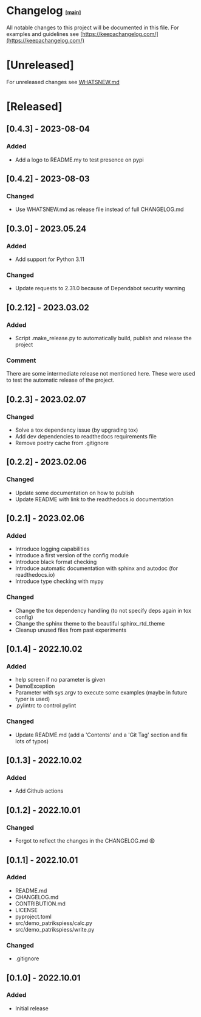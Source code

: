# Changelog <span style="font-size:small">[[main](README.md)]</span>
 
All notable changes to this project will be documented in this file.
For examples and guidelines see [https://keepachangelog.com/](https://keepachangelog.com/)


# [Unreleased]

For unreleased changes see [WHATSNEW.md](WHATSNEW.md)

# [Released]

## [0.4.3] - 2023-08-04

### Added

- Add a logo to README.my to test presence on pypi

## [0.4.2] - 2023-08-03

### Changed

- Use WHATSNEW.md as release file instead of full CHANGELOG.md


## [0.3.0] - 2023.05.24

### Added

- Add support for Python 3.11

### Changed

- Update requests to 2.31.0 because of Dependabot security warning


## [0.2.12] - 2023.03.02

### Added

- Script .make_release.py to automatically build, publish and release the project

### Comment

There are some intermediate release not mentioned here. These were used to test the automatic
release of the project.

## [0.2.3] - 2023.02.07

### Changed

- Solve a tox dependency issue (by upgrading tox)
- Add dev dependencies to readthedocs requirements file
- Remove poetry cache from .gitignore


## [0.2.2] - 2023.02.06

### Changed

- Update some documentation on how to publish
- Update README with link to the readthedocs.io documentation


## [0.2.1] - 2023.02.06

### Added

- Introduce logging capabilities
- Introduce a first version of the config module
- Introduce black format checking
- Introduce automatic documentation with sphinx and autodoc (for readthedocs.io)
- Introduce type checking with mypy

### Changed

- Change the tox dependency handling (to not specify deps again in tox config)
- Change the sphinx theme to the beautiful sphinx_rtd_theme
- Cleanup unused files from past experiments


## [0.1.4] - 2022.10.02

### Added

- help screen if no parameter is given
- DemoException
- Parameter with sys.argv to execute some examples (maybe in future typer is used)
- .pylintrc to control pylint

### Changed

- Update README.md (add a 'Contents' and a 'Git Tag' section and fix lots of typos)


## [0.1.3] - 2022.10.02

### Added

- Add Github actions

## [0.1.2] - 2022.10.01

### Changed

- Forgot to reflect the changes in the CHANGELOG.md 😧


## [0.1.1] - 2022.10.01

### Added
- README.md
- CHANGELOG.md
- CONTRIBUTION.md
- LICENSE
- pyproject.toml
- src/demo_patrikspiess/calc.py
- src/demo_patrikspiess/write.py

### Changed

- .gitignore


## [0.1.0] - 2022.10.01

### Added
- Initial release


